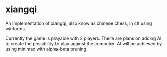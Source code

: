 # xiangqi
An implementation of xiangqi, also know as chinese chess, in c# using winforms.

Currently the game is playable with 2 players. There are plans on adding AI to create the possibility to play against the computer.
AI will be achieved by using minimax with alpha-beta pruning.
